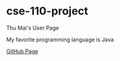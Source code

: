 # cse-110-project
Thu Mai's User Page

My favorite programming language is Java

[GitHub Page](https://maibaothu.github.io/cse-110-project/)
